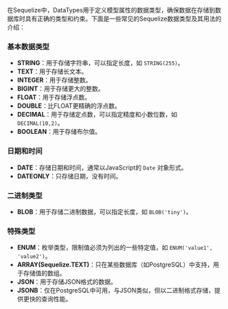 
在Sequelize中，DataTypes用于定义模型属性的数据类型，确保数据在存储到数据库时具有正确的类型和约束。下面是一些常见的Sequelize数据类型及其用法的介绍：

### 基本数据类型

- **STRING**：用于存储字符串，可以指定长度，如 `STRING(255)`。
- **TEXT**：用于存储长文本。
- **INTEGER**：用于存储整数。
- **BIGINT**：用于存储更大的整数。
- **FLOAT**：用于存储浮点数。
- **DOUBLE**：比FLOAT更精确的浮点数。
- **DECIMAL**：用于存储定点数，可以指定精度和小数位数，如 `DECIMAL(10,2)`。
- **BOOLEAN**：用于存储布尔值。

### 日期和时间

- **DATE**：存储日期和时间，通常以JavaScript的 `Date` 对象形式。
- **DATEONLY**：只存储日期，没有时间。

### 二进制类型

- **BLOB**：用于存储二进制数据，可以指定长度，如 `BLOB('tiny')`。

### 特殊类型

- **ENUM**：枚举类型，限制值必须为列出的一些特定值，如 `ENUM('value1', 'value2')`。
- **ARRAY(Sequelize.TEXT)**：只在某些数据库（如PostgreSQL）中支持，用于存储值的数组。
- **JSON**：用于存储JSON格式的数据。
- **JSONB**：仅在PostgreSQL中可用，与JSON类似，但以二进制格式存储，提供更快的查询性能。